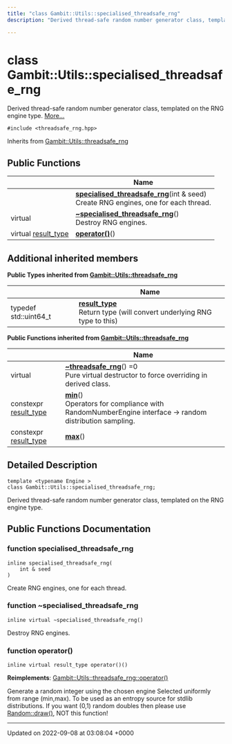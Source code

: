 ```yaml
---
title: "class Gambit::Utils::specialised_threadsafe_rng"
description: "Derived thread-safe random number generator class, templated on the RNG engine type. "

---
```


# class Gambit::Utils::specialised_threadsafe_rng



Derived thread-safe random number generator class, templated on the RNG engine type.  [More...](#detailed-description)


`#include <threadsafe_rng.hpp>`

Inherits from [Gambit::Utils::threadsafe_rng](/documentation/code/classes/classgambit_1_1utils_1_1threadsafe__rng/)

## Public Functions

|                | Name           |
| -------------- | -------------- |
| | **[specialised_threadsafe_rng](/documentation/code/classes/classgambit_1_1utils_1_1specialised__threadsafe__rng/#function-specialised-threadsafe-rng)**(int & seed)<br>Create RNG engines, one for each thread.  |
| virtual | **[~specialised_threadsafe_rng](/documentation/code/classes/classgambit_1_1utils_1_1specialised__threadsafe__rng/#function-specialised-threadsafe-rng)**()<br>Destroy RNG engines.  |
| virtual [result_type](/documentation/code/classes/classgambit_1_1utils_1_1threadsafe__rng/#typedef-result-type) | **[operator()](/documentation/code/classes/classgambit_1_1utils_1_1specialised__threadsafe__rng/#function-operator)**() |

## Additional inherited members

**Public Types inherited from [Gambit::Utils::threadsafe_rng](/documentation/code/classes/classgambit_1_1utils_1_1threadsafe__rng/)**

|                | Name           |
| -------------- | -------------- |
| typedef std::uint64_t | **[result_type](/documentation/code/classes/classgambit_1_1utils_1_1threadsafe__rng/#typedef-result-type)** <br>Return type (will convert underlying RNG type to this)  |

**Public Functions inherited from [Gambit::Utils::threadsafe_rng](/documentation/code/classes/classgambit_1_1utils_1_1threadsafe__rng/)**

|                | Name           |
| -------------- | -------------- |
| virtual | **[~threadsafe_rng](/documentation/code/classes/classgambit_1_1utils_1_1threadsafe__rng/#function-threadsafe-rng)**() =0<br>Pure virtual destructor to force overriding in derived class.  |
| constexpr [result_type](/documentation/code/classes/classgambit_1_1utils_1_1threadsafe__rng/#typedef-result-type) | **[min](/documentation/code/classes/classgambit_1_1utils_1_1threadsafe__rng/#function-min)**()<br>Operators for compliance with RandomNumberEngine interface -> random distribution sampling.  |
| constexpr [result_type](/documentation/code/classes/classgambit_1_1utils_1_1threadsafe__rng/#typedef-result-type) | **[max](/documentation/code/classes/classgambit_1_1utils_1_1threadsafe__rng/#function-max)**() |


## Detailed Description

```
template <typename Engine >
class Gambit::Utils::specialised_threadsafe_rng;
```

Derived thread-safe random number generator class, templated on the RNG engine type. 
## Public Functions Documentation

### function specialised_threadsafe_rng

```
inline specialised_threadsafe_rng(
    int & seed
)
```

Create RNG engines, one for each thread. 

### function ~specialised_threadsafe_rng

```
inline virtual ~specialised_threadsafe_rng()
```

Destroy RNG engines. 

### function operator()

```
inline virtual result_type operator()()
```


**Reimplements**: [Gambit::Utils::threadsafe_rng::operator()](/documentation/code/classes/classgambit_1_1utils_1_1threadsafe__rng/#function-operator)


Generate a random integer using the chosen engine Selected uniformly from range (min,max). To be used as an entropy source for stdlib distributions. If you want (0,1) random doubles then please use [Random::draw()](/documentation/code/classes/classgambit_1_1random/#function-draw), NOT this function! 


-------------------------------

Updated on 2022-09-08 at 03:08:04 +0000